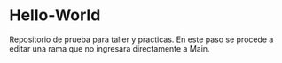 # Hello-World
Repositorio de prueba para taller y practicas.
En este paso se procede a editar una rama que no ingresara directamente a Main.
